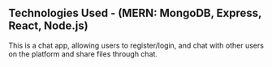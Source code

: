 ## Technologies Used - (MERN: MongoDB, Express, React, Node.js)

This is a chat app, allowing users to register/login, and chat with other users on the platform and share files through chat. 
